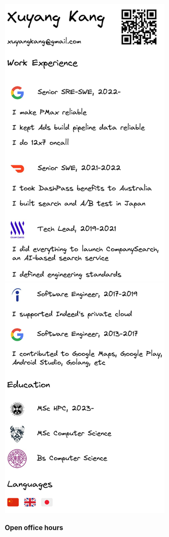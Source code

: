 ![](left.png) ![](right.png)
## Open office hours

<div class="my-inline-html">
  <!-- Google Calendar Appointment Scheduling begin -->
  <link href="https://calendar.google.com/calendar/scheduling-button-script.css" rel="stylesheet">
  <script src="https://calendar.google.com/calendar/scheduling-button-script.js" async></script>
  <script>
  (function() {
    var target = document.currentScript;
    window.addEventListener('load', function() {
      calendar.schedulingButton.load({
        url: 'https://calendar.google.com/calendar/appointments/schedules/AcZssZ0Hru7n4wAi2cQDFNkYbB5CEKiSlP8M9IdxwbI3ZCCJbf2GZJH15xUP-4w_Iyl3hXHd7Q2NDd-K?gv=true',
        color: '#039BE5',
        label: 'Book an appointment',
        target,
      });
    });
  })();
  </script>
  <!-- end Google Calendar Appointment Scheduling -->
</div>
